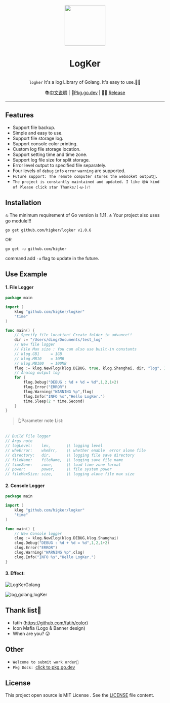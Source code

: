 <p align="center">
    <a href="https://github.com/Higker/logker/"><img src="https://i.loli.net/2020/04/18/9JnSbmkist8dUaC.png" width="128"/></a>
    <h1 align="center">LogKer</h1>
</p>
<p align="center"><code>
logker</code> It's a log Library of Golang. It's easy to use.👨‍💻‍</p>

<p align="center">
    📚<a href="https://github.com/Higker/logker/blob/master/readme_zh.md" target="_blank">中文说明</a> | 
    🤩<a href="https://pkg.go.dev/github.com/higker/logker?tab=doc" target="_blank">Pkg.go.dev</a> | 
    👨‍💻‍ <a href="https://github.com/Higker/logker/releases" target="_blank">Release</a> 
</p>

---

## Features

- Support file backup.
- Simple and easy to use.
- Support file storage log.
- Support console color printing.
- Custom log file storage location.
- Support setting time and time zone.
- Support log file size for split storage.
- Error level output to specified file separately.
- Four levels of `debug` `info` `error` `warning` are supported.
- `Future support: The remote computer stores the websoket output🙏.`
- `The project is constantly maintained and updated. I like 😍A kind of Please click star Thanks♪(･ω･)ﾉ!`


## Installation

🔝 The minimum requirement of Go version is **1.11**.
🔝 Your project also uses go module!!!

```shell script
go get github.com/higker/logker v1.0.6
```
OR
```shell script
go get -u github.com/higker
```

command add `-u` flag to update in the future.


## Use Example
#### 1. File Logger
```go
package main

import (
	klog "github.com/higker/logker"
	"time"
)

func main() {
	// Specify file location! Create folder in advance!!
	dir := "/Users/ding/Documents/test_log"
	// New file logger
	// File Max size : You can also use built-in constants
	// klog.GB1  	= 1GB
	// klog.MB10  	= 10MB
 	// klog.MB100	= 100MB
	flog := klog.NewFlog(klog.DEBUG, true, klog.Shanghai, dir, "log", 10*1024, 0777)
	// Analog output log
	for {
		flog.Debug("DEBUG : %d + %d = %d",1,2,1+2)
		flog.Error("ERROR")
		flog.Warning("WARNING %p",flog)
		flog.Info("INFO %s","Hello LogKer.")
		time.Sleep(2 * time.Second)
	}
}
```
> 👆Parameter note List:
```go

// Build File logger
// Args note
// logLevel:    lev,       \\ logging level
// wheError:    wheErr,    \\ whether enable  error alone file
// directory:   dir,	   \\ logging file save directory
// fileName:    fileName,  \\ logging save file name
// timeZone:    zone,	   \\ load time zone format
// power:       power,     \\ file system power
// fileMaxSize: size,      \\ logging alone file max size
```

#### 2. Console Logger

```go
package main

import (
	klog "github.com/higker/logker"
	"time"
)

func main() {
	// New Console logger
	clog := klog.NewClog(klog.DEBUG,klog.Shanghai)
	clog.Debug("DEBUG : %d + %d = %d",1,2,1+2)
	clog.Error("ERROR")
	clog.Warning("WARNING %p",clog)
	clog.Info("INFO %s","Hello LogKer.")
}
```
#### 3. Effect:
![LogKerGolang](https://i.loli.net/2020/04/18/Jjv82WDsyGtCaEH.png)

![log,golang,logKer](https://i.loli.net/2020/04/18/mJnvBp7oXwd8KSU.png)

## Thank list🤝
- fatih (https://github.com/fatih/color)
- Icon Mafia (Logo & Banner design)
- When are you? 😜

## Other 
- `Welcome to submit work order👏`
- `Pkg Docs: `[click to pkg.go.dev](https://pkg.go.dev/github.com/higker/logker?tab=doc)
## License

This project open source is MIT License
. See the [LICENSE](LICENSE) file content.